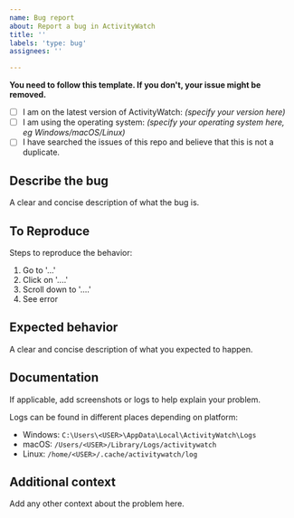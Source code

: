 ```yaml
---
name: Bug report
about: Report a bug in ActivityWatch
title: ''
labels: 'type: bug'
assignees: ''

---
```


**You need to follow this template. If you don't, your issue might be removed.**

 - [ ] I am on the latest version of ActivityWatch: *(specify your version here)*
 - [ ] I am using the operating system: *(specify your operating system here, eg Windows/macOS/Linux)*
 - [ ] I have searched the issues of this repo and believe that this is not a duplicate.

## Describe the bug
A clear and concise description of what the bug is.

## To Reproduce
Steps to reproduce the behavior:
1. Go to '...'
2. Click on '....'
3. Scroll down to '....'
4. See error

## Expected behavior
A clear and concise description of what you expected to happen.

## Documentation
If applicable, add screenshots or logs to help explain your problem.

Logs can be found in different places depending on platform:
 - Windows: `C:\Users\<USER>\AppData\Local\ActivityWatch\Logs`
 - macOS: `/Users/<USER>/Library/Logs/activitywatch`
 - Linux: `/home/<USER>/.cache/activitywatch/log`

## Additional context
Add any other context about the problem here.
